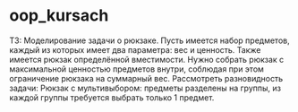 # oop_kursach
ТЗ:
Моделирование задачи о рюкзаке. Пусть имеется набор предметов, каждый из которых имеет два параметра: вес и ценность. Также имеется рюкзак определённой вместимости. Нужно собрать рюкзак с максимальной ценностью предметов внутри, соблюдая при этом ограничение рюкзака на суммарный вес. Рассмотреть разновидность задачи: Рюкзак с мультивыбором: предметы разделены на группы, из каждой группы требуется выбрать только 1 предмет. 